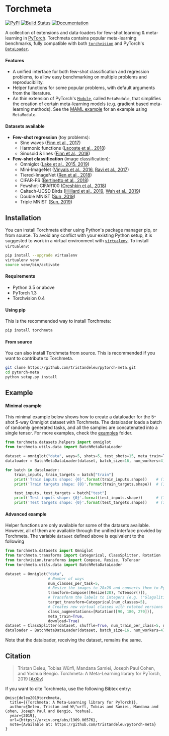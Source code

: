 # Torchmeta
[![PyPI](https://img.shields.io/pypi/v/torchmeta)](https://pypi.org/project/torchmeta/) [![Build Status](https://travis-ci.com/tristandeleu/pytorch-meta.svg?branch=master)](https://travis-ci.com/tristandeleu/pytorch-meta) [![Documentation](https://img.shields.io/badge/docs-torchmeta-blue)](https://tristandeleu.github.io/pytorch-meta/)

A collection of extensions and data-loaders for few-shot learning & meta-learning in [PyTorch](https://pytorch.org/). Torchmeta contains popular meta-learning benchmarks, fully compatible with both [`torchvision`](https://pytorch.org/docs/stable/torchvision/index.html) and PyTorch's [`DataLoader`](https://pytorch.org/docs/stable/data.html#torch.utils.data.DataLoader).

#### Features
  - A unified interface for both few-shot classification and regression problems, to allow easy benchmarking on multiple problems and reproducibility.
  - Helper functions for some popular problems, with default arguments from the literature.
  - An thin extension of PyTorch's [`Module`](https://pytorch.org/docs/stable/nn.html#torch.nn.Module), called `MetaModule`, that simplifies the creation of certain meta-learning models (e.g. gradient based meta-learning methods). See the [MAML example](examples/maml) for an example using `MetaModule`.

#### Datasets available
  - **Few-shot regression** (toy problems):
    - Sine waves ([Finn et al., 2017](https://arxiv.org/abs/1703.03400))
    - Harmonic functions ([Lacoste et al., 2018](https://arxiv.org/abs/1806.07528))
    - Sinusoid & lines ([Finn et al., 2018](https://arxiv.org/abs/1806.02817))
  - **Few-shot classification** (image classification):
    - Omniglot ([Lake et al., 2015](http://www.sciencemag.org/content/350/6266/1332.short)[, 2019](https://arxiv.org/abs/1902.03477))
    - Mini-ImageNet ([Vinyals et al., 2016](https://arxiv.org/abs/1606.04080), [Ravi et al., 2017](https://openreview.net/forum?id=rJY0-Kcll))
    - Tiered-ImageNet ([Ren et al., 2018](https://arxiv.org/abs/1803.00676))
    - CIFAR-FS ([Bertinetto et al., 2018](https://arxiv.org/abs/1805.08136))
    - Fewshot-CIFAR100 ([Oreshkin et al., 2018](https://arxiv.org/abs/1805.10123))
    - Caltech-UCSD Birds ([Hilliard et al., 2019](https://arxiv.org/abs/1802.04376), [Wah et al., 2019](http://www.vision.caltech.edu/visipedia/CUB-200-2011.html))
    - Double MNIST ([Sun, 2019](https://github.com/shaohua0116/MultiDigitMNIST))
    - Triple MNIST ([Sun, 2019](https://github.com/shaohua0116/MultiDigitMNIST))

## Installation
You can install Torchmeta either using Python's package manager pip, or from source. To avoid any conflict with your existing Python setup, it is suggested to work in a virtual environment with [`virtualenv`](https://docs.python-guide.org/dev/virtualenvs/). To install `virtualenv`:
```bash
pip install --upgrade virtualenv
virtualenv venv
source venv/bin/activate
```

#### Requirements
 - Python 3.5 or above
 - PyTorch 1.3
 - Torchvision 0.4

#### Using pip
This is the recommended way to install Torchmeta:
```bash
pip install torchmeta
```

#### From source
You can also install Torchmeta from source. This is recommended if you want to contribute to Torchmeta.
```bash
git clone https://github.com/tristandeleu/pytorch-meta.git
cd pytorch-meta
python setup.py install
```

## Example

#### Minimal example
This minimal example below shows how to create a dataloader for the 5-shot 5-way Omniglot dataset with Torchmeta. The dataloader loads a batch of randomly generated tasks, and all the samples are concatenated into a single tensor. For more examples, check the [examples](examples/) folder.
```python
from torchmeta.datasets.helpers import omniglot
from torchmeta.utils.data import BatchMetaDataLoader

dataset = omniglot("data", ways=5, shots=5, test_shots=15, meta_train=True, download=True)
dataloader = BatchMetaDataLoader(dataset, batch_size=16, num_workers=4)

for batch in dataloader:
    train_inputs, train_targets = batch["train"]
    print('Train inputs shape: {0}'.format(train_inputs.shape))    # (16, 25, 1, 28, 28)
    print('Train targets shape: {0}'.format(train_targets.shape))  # (16, 25)

    test_inputs, test_targets = batch["test"]
    print('Test inputs shape: {0}'.format(test_inputs.shape))      # (16, 75, 1, 28, 28)
    print('Test targets shape: {0}'.format(test_targets.shape))    # (16, 75)
```

#### Advanced example
Helper functions are only available for some of the datasets available. However, all of them are available through the unified interface provided by Torchmeta. The variable `dataset` defined above is equivalent to the following
```python
from torchmeta.datasets import Omniglot
from torchmeta.transforms import Categorical, ClassSplitter, Rotation
from torchvision.transforms import Compose, Resize, ToTensor
from torchmeta.utils.data import BatchMetaDataLoader

dataset = Omniglot("data",
                   # Number of ways
                   num_classes_per_task=5,
                   # Resize the images to 28x28 and converts them to PyTorch tensors (from Torchvision)
                   transform=Compose([Resize(28), ToTensor()]),
                   # Transform the labels to integers (e.g. ("Glagolitic/character01", "Sanskrit/character14", ...) to (0, 1, ...))
                   target_transform=Categorical(num_classes=5),
                   # Creates new virtual classes with rotated versions of the images (from Santoro et al., 2016)
                   class_augmentations=[Rotation([90, 180, 270])],
                   meta_train=True,
                   download=True)
dataset = ClassSplitter(dataset, shuffle=True, num_train_per_class=5, num_test_per_class=15)
dataloader = BatchMetaDataLoader(dataset, batch_size=16, num_workers=4)
```
Note that the dataloader, receiving the dataset, remains the same.

## Citation
> Tristan Deleu, Tobias Würfl, Mandana Samiei, Joseph Paul Cohen, and Yoshua Bengio. Torchmeta: A Meta-Learning library for PyTorch, 2019 [[ArXiv](https://arxiv.org/abs/1909.06576)]

If you want to cite Torchmeta, use the following Bibtex entry:
```
@misc{deleu2019torchmeta,
  title={{Torchmeta: A Meta-Learning library for PyTorch}},
  author={Deleu, Tristan and W\"urfl, Tobias and Samiei, Mandana and Cohen, Joseph Paul and Bengio, Yoshua},
  year={2019},
  url={https://arxiv.org/abs/1909.06576},
  note={Available at: https://github.com/tristandeleu/pytorch-meta}
}
```

